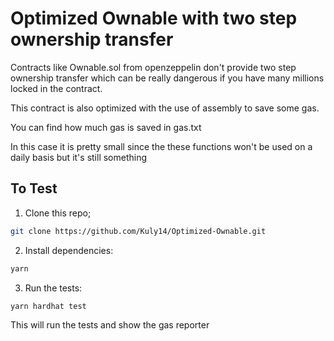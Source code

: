 # Optimized Ownable with two step ownership transfer

Contracts like Ownable.sol from openzeppelin don't provide two step ownership transfer which can be really dangerous if you
have many millions locked in the contract.

This contract is also optimized with the use of assembly to save some gas.

You can find how much gas is saved in gas.txt

In this case it is pretty small since the these functions won't be used on a daily basis but it's still something

## To Test

1. Clone this repo;

```bash
git clone https://github.com/Kuly14/Optimized-Ownable.git
```

2. Install dependencies:

```bash
yarn
```

3. Run the tests:

```bash
yarn hardhat test
```

This will run the tests and show the gas reporter
